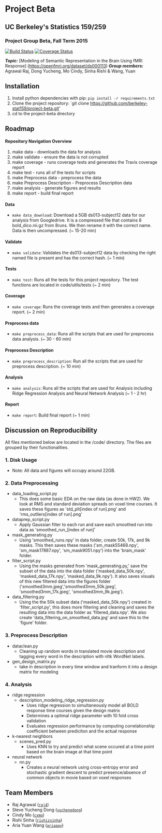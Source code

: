# Project Beta
## UC Berkeley's Statistics 159/259
### Project Group Beta, Fall Term 2015 

[![Build Status](https://travis-ci.org/berkeley-stat159/project-beta.svg?branch=master)](https://travis-ci.org/berkeley-stat159/project-beta) 
[![Coverage Status](https://coveralls.io/repos/berkeley-stat159/project-beta/badge.svg?branch=master&service=github)](https://coveralls.io/github/berkeley-stat159/project-beta?branch=master)

_**Topic:**_ [Modeling of Semantic Representation in the Brain Using fMRI Response] (https://openfmri.org/dataset/ds000113)
_**Group members:**_ Agrawal Raj, Dong Yucheng, Mo Cindy, Sinha Rishi & Wang, Yuan

## Installation
1. Install python dependencies with pip: `pip install -r requirements.txt`
2. Clone the project repository: `git clone https://github.com/berkeley-stat159/project-beta.git'
3. cd to the project-beta directory 


## Roadmap

#### Repository Navigation Overview 
1. make data -  downloads the data for analysis
2. make validate - ensure the data is not corrupted
3. make coverage - runs coverage tests and generates the Travis coverage report
4. make test - runs all of the tests for scripts 
5. make Preprocess data - preprocess the data
6. make Preprocess Description - Preprocess Description data
7. make analysis - generate figures and results
8. make report - build final report

#### Data
- `make data_download`: Download a 5GB ds013-subject12 data for our analysis from Googledrive. It is a compressed file that contains 8 bold_dico.nii.gz from 8runs. We then rename it with the correct name. Data is then uncompressed. (~ 15-20 min)

#### Validate
- `make validate`: Validates the ds013-subject12 data by checking the right named file is present and has the correct hash. (~ 1 min)

#### Tests 
- `make test`: Runs all the tests for this project repository. The test functions are located in code/utils/tests (~ 2 min)

#### Coverage 
- `make coverage`: Runs the coverage tests and then generates a coverage report. (~ 2 min)

#### Preprocess data
- `make preprocess_data`: Runs all the scripts that are used for preprocess data analysis. (~ 30 - 60 min)

#### Preprocess Description
- `make preprocess_description`: Run all the scripts that are used for preprocess description. (~ 10 min)

#### Analysis
- `make analysis`: Runs all the scripts that are used for Analysis including Ridge Regression Analysis and Neural Network Analysis (~ 1 - 2 hr)

#### Report
- `make report`: Build final report (~ 1 min)

## Discussion on Reproducibility 
All files mentioned below are located in the /code/ directory. 
The files are grouped by their functionalities. 

### 1. Disk Usage
- Note: All data and figures will occupy around 22GB.
	

### 2. Data Preprocessing 
- data_loading_script.py 
    - This does some basic EDA on the raw data (as done in HW2). We look at RMS and standard deviation spreads on voxel time courses. It saves these figures as 'std_plt[index of run].png' and 'rms_outliers[index of run].png'
- dataprep_script.py 
    - Apply Gaussian filter to each run and save each smoothed run into data as 'smoothed_run_[index of run]'
- mask_generating.py 
    - Using 'smoothed_runs.npy' in data folder, create 50k, 17k, and 9k masks. This then saves these masks ('sm_mask55468.npy', 'sm_mask17887.npy', 'sm_mask9051.npy') into the 'brain_mask' folder. 
- filter_script.py 
    - Using the masks generated from 'mask_generating.py,' save the subset of the data into the data folder ('masked_data_50k.npy', 'masked_data_17k.npy', 'masked_data_9k.npy'). It also saves visuals of this new filtered data into the figures folder ('smoothed3mm.jpeg','smoothed3mm_50k.jpeg', 'smoothed3mm_17k.jpeg', 'smoothed3mm_9k.jpeg'). 
- data_filtering.py 
    - Using the the 50k subset data ('masked_data_50k.npy') created in 'filter_script.py', this does more filtering and cleaning and saves the resulting data into the data folder as 'filtered_data.npy'. We also create 'data_filtering_on_smoothed_data.jpg' and save this to the 'figure' folder. 

### 3. Preprocess Description
- dataclean.py 
	- Cleaning up random words in translated movie description and tagging every word in the description with nltk WordNet labels.
- gen_design_matrix.py 
	- take in description in every time window and tranform it into a design matrix for modeling

### 4. Analysis 
- ridge regression 
	- description_modeling_ridge_regression.py 
		-  Uses ridge regression to simultaneously model all BOLD response time courses given the design matrix
		-  Determines a optimal ridge parameter with 10 fold cross validation
		-  Evaluates regression performance by computing correlationship coefficient between prediciton and the actual response
- k-nearest neighbors 
	- scenes_pred.py 
		- Uses KNN to try and predict what scene occured at a time point based on the brain image at that time point 
- neural network 
	- nn.py 
		- Creates a neural network using cross-entropy error and stochastic gradient descent to predict presence/absence of common objects in movie based on voxel responses

## Team Members  
- Raj Agrawal ([`raj4`](https://github.com/raj4))
- Steve Yucheng Dong ([`yuchengdong`](https://github.com/yuchengdong))
- Cindy Mo ([`cxmo`](https://github.com/cxmo))
- Rishi Sinha ([`rishizsinha`](https://github.com/rishizsinha))
- Aria Yuan Wang ([`ariaaay`](https://github.com/ariaaay))

